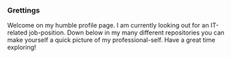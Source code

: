 ### Grettings
Welcome on my humble profile page. 
I am currently looking out for an IT-related job-position. Down below in my many different repositories you can make yourself a quick picture of my professional-self. Have a great time exploring!

<!--
**hochstegerL03/hochstegerL03** is a ✨ _special_ ✨ repository because its `README.md` (this file) appears on your GitHub profile.

Here are some ideas to get you started:

- 🔭 I’m currently working on ...
- 🌱 I’m currently learning ...
- 👯 I’m looking to collaborate on ...
- 🤔 I’m looking for help with ...
- 💬 Ask me about ...
- 📫 How to reach me: ...
- 😄 Pronouns: ...
- ⚡ Fun fact: ...
-->
